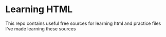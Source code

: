 # Learning HTML
This repo contains useful free sources for learning html and practice files I've made learning these sources
